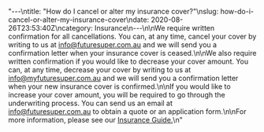 "---\ntitle: \"How do I cancel or alter my insurance cover?\"\nslug: how-do-i-cancel-or-alter-my-insurance-cover\ndate: 2020-08-26T23:53:40Z\ncategory: Insurance\n---\n\nWe require written confirmation for all cancellations. You can, at any time, cancel your cover by writing to us at [info@futuresuper.com.au](mailto:info@futuresuper.com.au) and we will send you a confirmation letter when your insurance cover is ceased.\n\nWe also require written confirmation if you would like to decrease your cover amount. You can, at any time, decrease your cover by writing to us at [info@myfuturesuper.com.au](mailto:info@futuresuper.com.au) and we will send you a confirmation letter when your new insurance cover is confirmed.\n\nIf you would like to increase your cover amount, you will be required to go through the underwriting process. You can send us an email at [info@futuresuper.com.au](mailto:info@futuresuper.com.au) to obtain a quote or an application form.\n\nFor more information, please see our [Insurance Guide.](https://www.futuresuper.com.au/insuranceguide)\n"